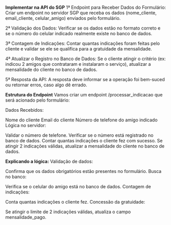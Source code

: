**Implementar na API do SGP**
1ª Endpoint para Receber Dados do Formulário:
Criar um endpoint no servidor SGP que receba os dados (nome_cliente, email_cliente, celular_amigo) enviados pelo formulário.

2ª Validação dos Dados:
Verificar se os dados estão no formato correto e se o número do celular indicado realmente existe no banco de dados.

3ª Contagem de Indicações:
Contar quantas indicações foram feitas pelo cliente e validar se ele se qualifica para a gratuidade da mensalidade.

4ª Atualizar o Registro no Banco de Dados:
Se o cliente atingir o critério (ex: indicou 2 amigos que contrataram e instalaram o serviço), atualizar a mensalidade do cliente no banco de dados.

5ª Resposta da API:
A resposta deve informar se a operação foi bem-suced ou retornar erros, caso algo dê errado.

**Estrutura do Endpoint**
Vamos criar um endpoint /processar_indicacao que será acionado pelo formulário:

Dados Recebidos:

Nome do cliente
Email do cliente
Número de telefone do amigo indicado
Lógica no servidor:

Validar o número de telefone.
Verificar se o número está registrado no banco de dados.
Contar quantas indicações o cliente fez com sucesso.
Se atingir 2 indicações válidas, atualizar a mensalidade do cliente no banco de dados.

**Explicando a lógica:**
Validação de dados:

Confirma que os dados obrigatórios estão presentes no formulário.
Busca no banco:

Verifica se o celular do amigo está no banco de dados.
Contagem de indicações:

Conta quantas indicações o cliente fez.
Concessão da gratuidade:

Se atingir o limite de 2 indicações válidas, atualiza o campo mensalidade_pago.
